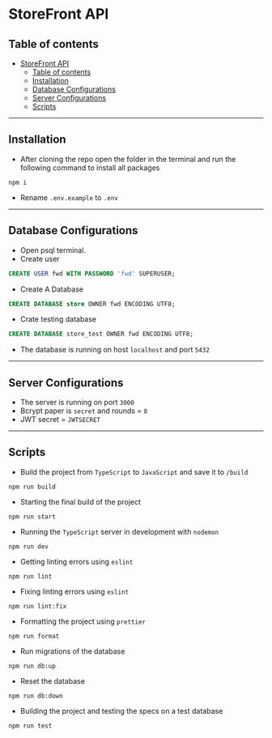 # StoreFront API

## Table of contents
- [StoreFront API](#storefront-api)
  - [Table of contents](#table-of-contents)
  - [Installation](#installation)
  - [Database Configurations](#database-configurations)
  - [Server Configurations](#server-configurations)
  - [Scripts](#scripts)

---

## Installation
- After cloning the repo open the folder in the terminal and run the following command to install all packages
```
npm i
```
- Rename `.env.example` to `.env`

---

## Database Configurations
- Open psql terminal.
- Create user
```sql
CREATE USER fwd WITH PASSWORD 'fwd' SUPERUSER;
```
- Create A Database
```sql
CREATE DATABASE store OWNER fwd ENCODING UTF8;
```
- Crate testing database
```sql
CREATE DATABASE store_test OWNER fwd ENCODING UTF8;
```
- The database is running on host `localhost` and port `5432`

---

## Server Configurations
- The server is running on port `3000`
- Bcrypt paper is `secret` and rounds = `8`
- JWT secret = `JWTSECRET`

---

## Scripts
- Build the project from `TypeScript` to `JavaScript` and save it to `/build`
```
npm run build
```

- Starting the final build of the project
```
npm run start
```

- Running the `TypeScript` server in development with `nodemon`
```
npm run dev
```

- Getting linting errors using `eslint`
```
npm run lint
```

- Fixing linting errors using `eslint`
```
npm run lint:fix
```

- Formatting the project using `prettier`
```
npm run format
```

- Run migrations of the database
```
npm run db:up
```

- Reset the database
```
npm run db:down
```

- Building the project and testing the specs on a test database 
```
npm run test
```

  